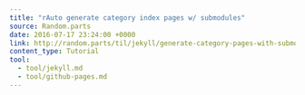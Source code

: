 ```yaml
---
title: "rAuto generate category index pages w/ submodules"
source: Random.parts
date: 2016-07-17 23:24:00 +0000
link: http://random.parts/til/jekyll/generate-category-pages-with-submodules/
content_type: Tutorial
tool:
  - tool/jekyll.md
  - tool/github-pages.md
---
```






